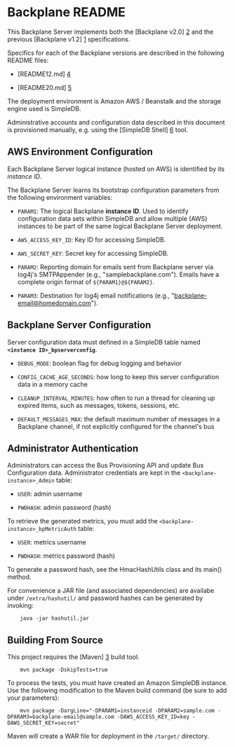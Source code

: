 Backplane README
================

This Backplane Server implements both the [Backplane v2.0] [2] and the previous
[Backplane v1.2] [1] specifications.

Specifics for each of the Backplane versions are described in the following README files:

* [README12.md] [4]

* [README20.md] [5]


The deployment environment is Amazon AWS / Beanstalk and the storage engine used is SimpleDB.

Administrative accounts and configuration data described in this document is provisioned manually,
e.g. using the [SimpleDB Shell] [6] tool.

AWS Environment Configuration
-----------------------------

Each Backplane Server logical instance (hosted on AWS) is identified by its *instance ID*.

The Backplane Server learns its bootstrap configuration parameters from the following environment variables:

* `PARAM1`: The logical Backplane **instance ID**. Used to identify configuration data sets within SimpleDB
and allow multiple (AWS) instances to be part of the same logical Backplane Server deployment.

* `AWS_ACCESS_KEY_ID`: Key ID for accessing SimpleDB.

* `AWS_SECRET_KEY`: Secret key for accessing SimpleDB.

* `PARAM2`: Reporting domain for emails sent from Backplane server via log4j's SMTPAppender
(e.g., "samplebackplane.com").  Emails have a complete origin format of `${PARAM1}@${PARAM2}`.

* `PARAM3`: Destination for log4j email notifications (e.g., "backplane-email@homedomain.com").

Backplane Server Configuration
------------------------------

Server configuration data must defined in a SimpleDB table named **`<instance ID>_bpserverconfig`**.

* `DEBUG_MODE`: boolean flag for debug logging and behavior

* `CONFIG_CACHE_AGE_SECONDS`: how long to keep this server configuration data in a memory cache

* `CLEANUP_INTERVAL_MINUTES`: how often to run a thread for cleaning up expired items,
such as messages, tokens, sessions, etc.

* `DEFAULT_MESSAGES_MAX`: the default maximum number of messages in a Backplane channel,
if not explicitly configured for the channel's bus


Administrator Authentication
----------------------------

Administrators can access the Bus Provisioning API and update Bus Configuration data.
Administrator credentials are kept in the `<backplane-instance>_Admin` table:

* `USER`: admin username

* `PWDHASH`: admin password (hash)

To retrieve the generated metrics, you must add the `<backplane-instance>_bpMetricAuth` table:

* `USER`: metrics username

* `PWDHASH`: metrics password (hash)

To generate a password hash, see the HmacHashUtils class and its main() method.

For convenience a JAR file (and associated dependencies) are availabe under `/extra/hashutil/`
and password hashes can be generated by invoking:

        java -jar hashutil.jar


Building From Source
--------------------

This project requires the [Maven] [3] build tool.

        mvn package -DskipTests=true

To process the tests, you must have created an Amazon SimpleDB instance.
Use the following modification to the Maven build command (be sure to add your parameters):

        mvn package -DargLine="-DPARAM1=instanceid -DPARAM2=sample.com -DPARAM3=backplane-email@sample.com -DAWS_ACCESS_KEY_ID=key -DAWS_SECRET_KEY=secret"

Maven will create a WAR file for deployment in the `/target/` directory.


[1]: http://sites.google.com/site/backplanespec/documentation/backplane1-2
[2]: http://sites.google.com/site/backplanespec/documentation/backplane2-0-draft08
[3]: http://maven.apache.org/guides/getting-started/maven-in-five-minutes.html
[4]: http://github.com/janrain/janrain-backplane-2/blob/master/README12.md "Backplane v1.2"
[5]: http://github.com/janrain/janrain-backplane-2/blob/master/README20.md "Backplane v2.0"
[6]: http://typica.googlecode.com/files/sdbShell.jar

